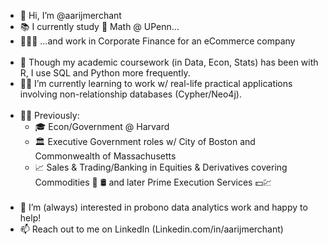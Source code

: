 - 👋 Hi, I’m @aarijmerchant
- 📚 I currently study :abacus: Math @ UPenn... 
- 👨🏻‍💻 ...and work in Corporate Finance for an eCommerce company
<br/><br/>
- 🌱 Though my academic coursework (in Data, Econ, Stats) has been with R, I use SQL and Python more frequently. 
- :construction_worker_man: I’m currently learning to work w/ real-life practical applications involving non-relationship databases (Cypher/Neo4j). 
<br/><br/>
- 👨‍💻 Previously:
   - 🎓 Econ/Government @ Harvard
   - 🏛️ Executive Government roles w/ City of Boston and Commonwealth of Massachusetts
   - 📈 Sales & Trading/Banking in Equities & Derivatives covering Commodities :corn: :oil_drum: and later Prime Execution Services :dollar::chart:
<br/><br/>
- 👀 I’m (always) interested in probono data analytics work and happy to help!
- 📫 Reach out to me on LinkedIn (Linkedin.com/in/aarijmerchant)

<!---
aarijmerchant/aarijmerchant is a ✨ special  ✨ repository because its `README.md` (this file) appears on your GitHub profile.
You can click the Preview link to take a look at your changes.
--->

